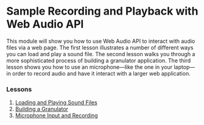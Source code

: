 # Sample Recording and Playback with Web Audio API

This module will show you how to use Web Audio API to interact with audio files
via a web page.  The first lesson illustrates a number of different ways you
can load and play a sound file.  The second lesson walks you through a more
sophisticated process of building a granulator application.  The third lesson
shows you how to use an microphone—like the one in your laptop—in order to
record audio and have it interact with a larger web application.

### Lessons

1. [Loading and Playing Sound Files](1.loading-and-playing-sound-files.html)
2. [Building a Granulator](2.building-a-granulator.html)
3. [Microphone Input and Recording](3.microphone-input-and-recording.html)
